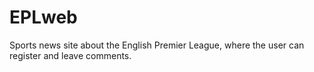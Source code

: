 # EPLweb
Sports news site about the English Premier League, where the user can register and leave comments.
